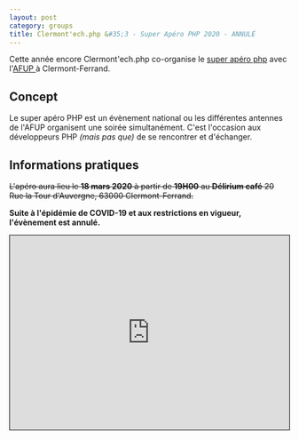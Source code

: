 ```yaml
---
layout: post
category: groups
title: Clermont'ech.php &#35;3 - Super Apéro PHP 2020 - ANNULÉ
---
```


Cette année encore Clermont'ech.php co-organise le [super apéro php](https://afup.org/association/super-apero) avec l'[AFUP ](https://afup.org/p/984-qui-sommes-nous) à Clermont-Ferrand.

## Concept

Le super apéro PHP est un évènement national ou les différentes antennes de l'AFUP organisent une soirée simultanément. C'est l'occasion aux développeurs PHP _(mais pas que)_ de se rencontrer et d'échanger.

## Informations pratiques

~~L'apéro aura lieu le **18 mars 2020** à partir de **19H00** au **Délirium café** 20 Rue la Tour d'Auvergne, 63000 Clermont-Ferrand.~~

**Suite à l'épidémie de COVID-19 et aux restrictions en vigueur, l'évènement est annulé.**

<iframe width="100%" height="350" frameborder="0" scrolling="no" marginheight="0" marginwidth="0" src="https://www.openstreetmap.org/export/embed.html?bbox=3.0814343690872197%2C45.77538074379465%2C3.084974884986878%2C45.777075634387295&amp;layer=mapnik&amp;marker=45.77622819553027%2C3.0832046270370483" style="border: 1px solid black"></iframe>
